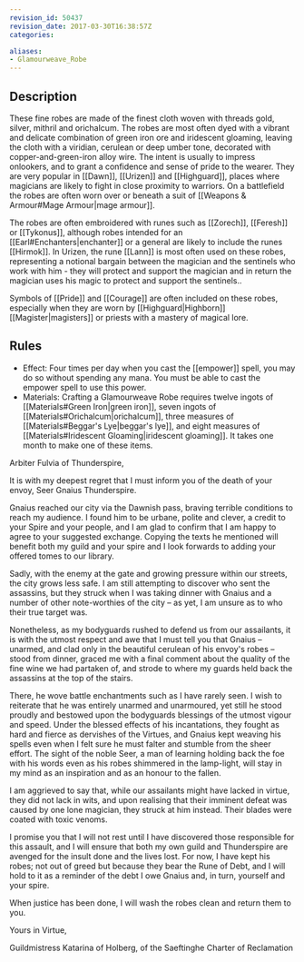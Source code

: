 ```yaml
---
revision_id: 50437
revision_date: 2017-03-30T16:38:57Z
categories:

aliases:
- Glamourweave_Robe
---
```



## Description
These fine robes are made of the finest cloth woven with threads gold, silver, mithril and orichalcum. The robes are most often dyed with a vibrant and delicate combination of green iron ore and iridescent gloaming, leaving the cloth with a viridian, cerulean or deep umber tone, decorated with copper-and-green-iron alloy wire. The intent is usually to impress onlookers, and to grant a confidence and sense of pride to the wearer. They are very popular in [[Dawn]], [[Urizen]] and [[Highguard]], places where magicians are likely to fight in close proximity to warriors. On a battlefield the robes are often worn over or beneath a suit of [[Weapons & Armour#Mage Armour|mage armour]].

The robes are often embroidered with runes such as [[Zorech]], [[Feresh]] or [[Tykonus]], although robes intended for an [[Earl#Enchanters|enchanter]] or a general are likely to include the runes [[Hirmok]]. In Urizen, the rune [[Lann]] is most often used on these robes, representing a notional bargain between the magician and the sentinels who work with him - they will protect and support the magician and in return the magician uses his magic to protect and support the sentinels..

Symbols of [[Pride]] and [[Courage]] are often included on these robes, especially when they are worn by [[Highguard|Highborn]] [[Magister|magisters]] or priests with a mastery of magical lore. 

## Rules

* Effect: Four times per day when you cast the [[empower]] spell, you may do so without spending any mana. You must be able to cast the empower spell to use this power.
* Materials: Crafting a Glamourweave Robe requires twelve ingots of [[Materials#Green Iron|green iron]], seven ingots of [[Materials#Orichalcum|orichalcum]], three measures of [[Materials#Beggar's Lye|beggar's lye]], and eight measures of [[Materials#Iridescent Gloaming|iridescent gloaming]]. It takes one month to make one of these items.

Arbiter Fulvia of Thunderspire,

It is with my deepest regret that I must inform you of the death of your envoy, Seer Gnaius Thunderspire.

Gnaius reached our city via the Dawnish pass, braving terrible conditions to reach my audience. I found him to be urbane, polite and clever, a credit to your Spire and your people, and I am glad to confirm that I am happy to agree to your suggested exchange. Copying the texts he mentioned will benefit both my guild and your spire and I look forwards to adding your offered tomes to our library.

Sadly, with the enemy at the gate and growing pressure within our streets, the city grows less safe. I am still attempting to discover who sent the assassins, but they struck when I was taking dinner with Gnaius and a number of other note-worthies of the city – as yet, I am unsure as to who their true target was.

Nonetheless, as my bodyguards rushed to defend us from our assailants, it is with the utmost respect and awe that I must tell you that Gnaius – unarmed, and clad only in the beautiful cerulean of his envoy's robes – stood from dinner, graced me with a final comment about the quality of the fine wine we had partaken of, and strode to where my guards held back the assassins at the top of the stairs.

There, he wove battle enchantments such as I have rarely seen. I wish to reiterate that he was entirely unarmed and unarmoured, yet still he stood proudly and bestowed upon the bodyguards blessings of the utmost vigour and speed. Under the blessed effects of his incantations, they fought as hard and fierce as dervishes of the Virtues, and Gnaius kept weaving his spells even when I felt sure he must falter and stumble from the sheer effort. The sight of the noble Seer, a man of learning holding back the foe with his words even as his robes shimmered in the lamp-light, will stay in my mind as an inspiration and as an honour to the fallen.

I am aggrieved to say that, while our assailants might have lacked in virtue, they did not lack in wits, and upon realising that their imminent defeat was caused by one lone magician, they struck at him instead. Their blades were coated with toxic venoms.

I promise you that I will not rest until I have discovered those responsible for this assault, and I will ensure that both my own guild and Thunderspire are avenged for the insult done and the lives lost. For now, I have kept his robes; not out of greed but because they bear the Rune of Debt, and I will hold to it as a reminder of the debt I owe Gnaius and, in turn, yourself and your spire.

When justice has been done, I will wash the robes clean and return them to you.

Yours in Virtue,

Guildmistress Katarina of Holberg, 
of the Saeftinghe Charter of Reclamation
